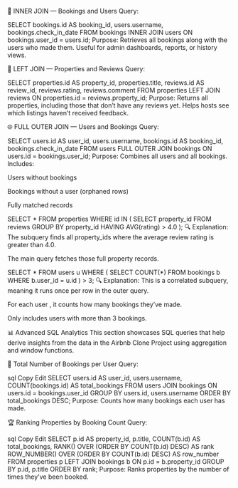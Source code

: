 🔗 INNER JOIN — Bookings and Users
Query:


SELECT bookings.id AS booking_id, users.username, bookings.check_in_date
FROM bookings
INNER JOIN users ON bookings.user_id = users.id;
Purpose:
Retrieves all bookings along with the users who made them. Useful for admin dashboards, reports, or history views.

🧩 LEFT JOIN — Properties and Reviews
Query:

SELECT 
  properties.id AS property_id,
  properties.title,
  reviews.id AS review_id,
  reviews.rating,
  reviews.comment
FROM 
  properties
LEFT JOIN reviews ON properties.id = reviews.property_id;
Purpose:
Returns all properties, including those that don’t have any reviews yet. Helps hosts see which listings haven’t received feedback.

🌐 FULL OUTER JOIN — Users and Bookings
Query:

SELECT 
  users.id AS user_id,
  users.username,
  bookings.id AS booking_id,
  bookings.check_in_date
FROM 
  users
FULL OUTER JOIN bookings ON users.id = bookings.user_id;
Purpose:
Combines all users and all bookings. Includes:

Users without bookings

Bookings without a user (orphaned rows)

Fully matched records


SELECT * 
FROM properties 
WHERE id IN (
    SELECT property_id 
    FROM reviews 
    GROUP BY property_id 
    HAVING AVG(rating) > 4.0
);
🔍 Explanation:
The subquery finds all property_ids where the average review rating is greater than 4.0.

The main query fetches those full property records.



SELECT * 
FROM users u
WHERE (
    SELECT COUNT(*) 
    FROM bookings b 
    WHERE b.user_id = u.id
) > 3;
🔍 Explanation:
This is a correlated subquery, meaning it runs once per row in the outer query.

For each user , it counts how many bookings they’ve made.

Only includes users with more than 3 bookings.


📊 Advanced SQL Analytics
This section showcases SQL queries that help derive insights from the data in the Airbnb Clone Project using aggregation and window functions.

🧮 Total Number of Bookings per User
Query:

sql
Copy
Edit
SELECT 
  users.id AS user_id,
  users.username,
  COUNT(bookings.id) AS total_bookings
FROM 
  users
JOIN 
  bookings ON users.id = bookings.user_id
GROUP BY 
  users.id, users.username
ORDER BY 
  total_bookings DESC;
Purpose:
Counts how many bookings each user has made.

🏆 Ranking Properties by Booking Count
Query:

sql
Copy
Edit
SELECT 
  p.id AS property_id,
  p.title,
  COUNT(b.id) AS total_bookings,
  RANK() OVER (ORDER BY COUNT(b.id) DESC) AS rank
  ROW_NUMBER() OVER (ORDER BY COUNT(b.id) DESC) AS row_number
FROM 
  properties p
LEFT JOIN 
  bookings b ON p.id = b.property_id
GROUP BY 
  p.id, p.title
ORDER BY 
  rank;
Purpose:
Ranks properties by the number of times they’ve been booked.